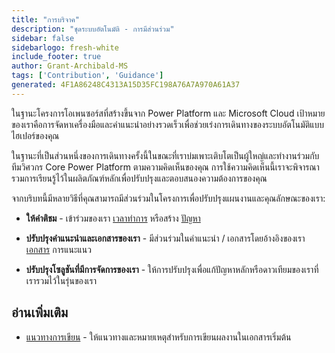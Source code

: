 ```yaml
---
title: "การบริจาค"
description: "ชุดระบบอัตโนมัติ - การมีส่วนร่วม"
sidebar: false
sidebarlogo: fresh-white
include_footer: true
author: Grant-Archibald-MS
tags: ['Contribution', 'Guidance']
generated: 4F1A86248C4313A15D35FC198A76A7A970A61A37
---
```


ในฐานะโครงการโอเพนซอร์สที่สร้างขึ้นจาก Power Platform และ Microsoft Cloud เป้าหมายของเราคือการจัดหาเครื่องมือและคําแนะนําอย่างรวดเร็วเพื่อช่วยเร่งการเดินทางของระบบอัตโนมัติแบบไฮเปอร์ของคุณ

ในฐานะที่เป็นส่วนหนึ่งของการเดินทางครั้งนี้ในขณะที่เราบ่มเพาะเติบโตเป็นผู้ใหญ่และทํางานร่วมกับทีมวิศวกร Core Power Platform ตามความคิดเห็นของคุณ การใช้ความคิดเห็นนี้เราจะพิจารณารวมการเรียนรู้ไว้ในผลิตภัณฑ์หลักเพื่อปรับปรุงและตอบสนองความต้องการของคุณ

จากบริบทนี้มีหลายวิธีที่คุณสามารถมีส่วนร่วมในโครงการเพื่อปรับปรุงแผนงานและคุณลักษณะของเรา:

- **ให้คําติชม** - เข้าร่วมของเรา [เวลาทําการ](/th/office-hours) หรือสร้าง [ปัญหา](/th/contribution/feedback)

- **ปรับปรุงคําแนะนําและเอกสารของเรา** - มีส่วนร่วมในคําแนะนํา / เอกสารโดยอ้างอิงของเรา [เอกสาร](/th/contribution/documentation) การแนะแนว

- **ปรับปรุงโซลูชันที่มีการจัดการของเรา** - ให้การปรับปรุงเพื่อแก้ปัญหาหลักหรือดาวเทียมของเราที่เรารวมไว้ในรุ่นของเรา

## อ่านเพิ่มเติม

- [แนวทางการเขียน](/th/contribution/authoring) - ให้แนวทางและหมายเหตุสําหรับการเขียนผลงานในเอกสารเริ่มต้น
